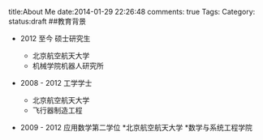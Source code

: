 title:About Me
date:2014-01-29 22:26:48
comments: true 
Tags:
Category:
status:draft
##教育背景

* 2012 至今 硕士研究生
    * 北京航空航天大学
    * 机械学院机器人研究所
    
* 2008 - 2012 工学学士
    * 北京航空航天大学
    * 飞行器制造工程
  
* 2009 - 2012 应用数学第二学位
    *北京航空航天大学
    *数学与系统工程学院
